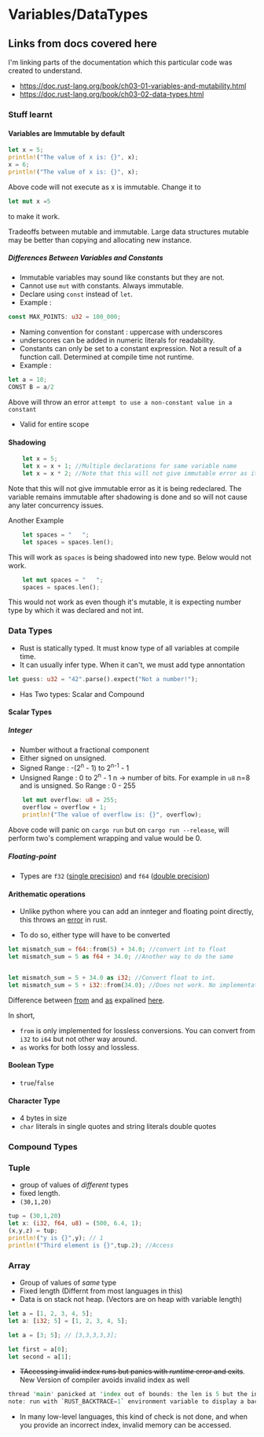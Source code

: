# Variables/DataTypes

## Links from docs covered here

I'm linking parts of the documentation which this particular code was created to understand.

- <https://doc.rust-lang.org/book/ch03-01-variables-and-mutability.html>
- <https://doc.rust-lang.org/book/ch03-02-data-types.html>

### Stuff learnt

#### Variables are Immutable by default

```rust
let x = 5;
println!("The value of x is: {}", x);
x = 6;
println!("The value of x is: {}", x);
```

Above code will not execute as x is immutable.
Change it to

```rust
let mut x =5
```

to make it work.

Tradeoffs between mutable and immutable. Large data structures mutable may be better than copying and allocating new instance.

##### Differences Between Variables and Constants

- Immutable variables may sound like constants but they are not.
- Cannot use `mut` with constants. Always immutable.
- Declare using `const` instead of `let`.
- Example :

```rust
const MAX_POINTS: u32 = 100_000;
```

- Naming convention for constant : uppercase with underscores
- underscores can be added in numeric literals for readability.
- Constants can only be set to a constant expression. Not a result of a function call. Determined at compile time not runtime.
- Example :
```rust
let a = 10;
CONST B = a/2
```
Above will throw an error `attempt to use a non-constant value in a constant`
- Valid for entire scope

#### Shadowing

```rust
    let x = 5;
    let x = x + 1; //Multiple declarations for same variable name
    let x = x * 2; //Note that this will not give immutable error as it is being redeclared.
```

Note that this will not give immutable error as it is being redeclared. The variable remains immutable after shadowing is done and so will not cause any later concurrency issues.

Another Example

```rust
    let spaces = "   ";
    let spaces = spaces.len();
```

This will work as `spaces` is being shadowed into new type.
Below would not work.

```rust
    let mut spaces = "   ";
    spaces = spaces.len();
```

This would not work as even though it's mutable, it is expecting number type by which it was declared and not int.

### Data Types

- Rust is statically typed. It must know type of all variables at compile time.
- It can usually infer type. When it can't, we must add type annontation

```rust
let guess: u32 = "42".parse().expect("Not a number!");
```

- Has Two types: Scalar and Compound

#### Scalar Types

##### Integer

- Number without a fractional component
- Either signed on unsigned.
- Signed Range : -(2<sup>n</sup> - 1) to 2<sup>n-1</sup> - 1
- Unsigned Range : 0 to 2<sup>n</sup> - 1
   n -> number of bits. For example in `u8` n=8 and is unsigned.
   So Range : 0 - 255

```rust
    let mut overflow: u8 = 255;
    overflow = overflow + 1;
    println!("The value of overflow is: {}", overflow);
```

Above code will panic on `cargo run` but on `cargo run --release`, will perform two's complement wrapping and value would be 0.

##### Floating-point

- Types are `f32` ([single precision](https://en.wikipedia.org/wiki/Single-precision_floating-point_format)) and `f64` ([double precision](https://en.wikipedia.org/wiki/Single-precision_floating-point_format))

#### Arithematic operations

- Unlike python where you can add an innteger and floating point directly, this throws an [error](https://stackoverflow.com/questions/39677410/why-do-i-get-an-error-when-adding-an-integer-to-a-floating-point) in rust.

- To do so, either type will have to be converted

```rust
let mismatch_sum = f64::from(5) + 34.0; //convert int to float
let mismatch_sum = 5 as f64 + 34.0; //Another way to do the same


let mismatch_sum = 5 + 34.0 as i32; //Convert float to int.
let mismatch_sum = 5 + i32::from(34.0); //Does not work. No implementation for `{integer} + {float}`
```

Difference between [from](https://doc.rust-lang.org/std/convert/trait.From.html) and [as](https://doc.rust-lang.org/reference/expressions/operator-expr.html#type-cast-expressions) expalined [here](https://stackoverflow.com/questions/48795329/what-is-the-difference-between-fromfrom-and-as-in-rust).

In short,

- `from` is only implemented for lossless conversions. You can convert from `i32` to `i64` but not other way around.
- `as` works for both lossy and lossless.

#### Boolean Type

- `true`/`false`

#### Character Type

- 4 bytes in size
- `char` literals in single quotes and string literals double quotes

### Compound Types

### Tuple

- group of values of *different* types
- fixed length.
- `(30,1,20)`

```rust
tup = (30,1,20)
let x: (i32, f64, u8) = (500, 6.4, 1);
(x,y,z) = tup;
println!("y is {}",y); // 1
println!("Third element is {}",tup.2); //Access
```

### Array

- Group of values of *same* type
- Fixed length (Differnt from most languages in this)
- Data is on stack not heap. (Vectors are on heap with variable length)

```rust
let a = [1, 2, 3, 4, 5];
let a: [i32; 5] = [1, 2, 3, 4, 5];

let a = [3; 5]; // [3,3,3,3,3];

let first = a[0];
let second = a[1];
```

- ~~TAccessing invalid index runs but panics with *runtime* error and exits~~. New Version of compiler avoids invalid index as well

```rust
thread 'main' panicked at 'index out of bounds: the len is 5 but the index is 10', src/main.rs:5:19
note: run with `RUST_BACKTRACE=1` environment variable to display a backtrace.
```

- In many low-level languages, this kind of check is not done, and when you provide an incorrect index, invalid memory can be accessed.
